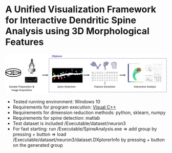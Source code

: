 # A Unified Visualization Framework for Interactive Dendritic Spine Analysis using 3D Morphological Features

![Workflow of the spine analysis](workflow.png)

- Tested running environment: Windows 10
- Requirements for program execution: [Visual C++](https://aka.ms/vs/16/release/vc_redist.x64.exe)
- Requirements for dimension reduction methods: python, sklearn, numpy
- Requirements for spine detection: matlab
- Test dataset is included /Executable/dataset/neuron3
- For fast starting: 
  run /Executable/SpineAnalysis.exe => add group by pressing + button => load /Executable/dataset/neuron3/dataset.DXplorerInfo by pressing + button on the generated group
